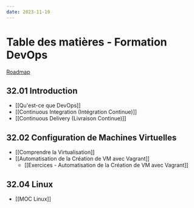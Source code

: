 ```yaml
---
date: 2023-11-19
---
```



# Table des matières - Formation DevOps
[Roadmap](https://roadmap.sh/devops)

## 32.01 Introduction

- [[Qu'est-ce que DevOps]]
- [[Continuous Integration (Intégration Continue)]]
- [[Continuous Delivery (Livraison Continue)]]
## 32.02 Configuration de Machines Virtuelles

- [[Comprendre la Virtualisation]]
- [[Automatisation de la Création de VM avec Vagrant]]
	- [[Exercices - Automatisation de la Création de VM avec Vagrant]]
## 32.04 Linux
- [[MOC Linux]]

